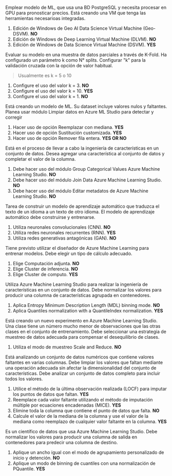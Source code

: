 Emplear modelo de ML, que usa una BD PostgreSQL y necesita
procesar en GPU para pronosticar precios. Está creando una VM que
tenga las herramientas necesarioas integradas.

1. Edición de Windows de Geo AI Data Science Virtual Machine (Geo-DSVM). **NO**
2. Edición de Windows de Deep Learning Virtual Machine (DLVM). **NO**
3. Edición de Windows de Data Science Virtual Machine (DSVM). **YES**

Evaluar su modelo en una muestra de datos parciales a través de K-Fold.
Ha configurado un parámetro k como N° splits. Configurar "k" para
la validación cruzada con la opción de valor habitual.
> Usualmente es k = 5 o 10

1. Configure el uso del valor k = 3. **NO**
2. Configure el uso del valor k = 10. **YES**
3. Configure el uso del valor k = 1. **NO**

Está creando un modelo de ML. Su dataset incluye valores nulos y faltantes.
Planea usar módulo Limpiar datos en Azure ML Studio para detectar y corregir

1. Hacer uso de opción Reemplazar con mediana. **YES**
2. Hacer uso de opción Sustitución customizada. **YES**
3. Hacer uso de opción Remover fila entera. **YES OR NO**

Está en el proceso de llevar a cabo la ingeniería de características en un conjunto de datos.
Desea agregar una característica al conjunto de datos y completar el valor de la columna.

1. Debe hacer uso del módulo Group Categorical Values ​​Azure Machine Learning Studio. **NO**
2. Debe hacer uso del módulo Join Data Azure Machine Learning Studio. **NO**
3. Debe hacer uso del módulo Editar metadatos de Azure Machine Learning Studio. **NO**

Tarea de construir un modelo de aprendizaje automático que traduzca el texto de un idioma a un texto de otro idioma.
El modelo de aprendizaje automático debe construirse y entrenarse.

1. Utiliza neuronales convolucionales (CNN). **NO**
2. Utiliza redes neuronales recurrentes (RNN). **YES**
3. Utiliza redes generativas antagónicas (GAN). **NO**

Tiene previsto utilizar el diseñador de Azure Machine Learning para entrenar modelos.
Debe elegir un tipo de cálculo adecuado.

1. Elige Computación adjunta. **NO**
2. Elige Cluster de inferencia. **NO**
3. Elige Cluster de computo. **YES**

Utiliza Azure Machine Learning Studio para realizar la ingeniería de características en un conjunto de datos.
Debe normalizar los valores para producir una columna de características agrupada en contenedores.

1. Aplica Entropy Minimum Description Length (MDL) binning mode. **NO**
2. Aplica Quantiles normalization with a QuantileIndex normalization. **YES**

Está creando un nuevo experimento en Azure Machine Learning Studio.
Una clase tiene un número mucho menor de observaciones que las otras clases en el conjunto de entrenamiento.
Debe seleccionar una estrategia de muestreo de datos adecuada para compensar el desequilibrio de clases.

1. Utiliza el modo de muestreo Scale and Reduce. **NO**

Está analizando un conjunto de datos numéricos que contiene valores faltantes en varias columnas.
Debe limpiar los valores que faltan mediante una operación adecuada sin afectar la dimensionalidad del conjunto de características.
Debe analizar un conjunto de datos completo para incluir todos los valores.

1. Utilice el método de la última observación realizada (LOCF) para imputar los puntos de datos que faltan. **YES**
2. Reemplace cada valor faltante utilizando el método de imputación múltiple por ecuaciones encadenadas (MICE). **YES**
3. Elimine toda la columna que contiene el punto de datos que falta. **NO**
4. Calcule el valor de la mediana de la columna y use el valor de la mediana como reemplazo de cualquier valor faltante en la columna. **YES**

Es un científico de datos que usa Azure Machine Learning Studio.
Debe normalizar los valores para producir una columna de salida en contenedores para predecir una columna de destino.

1. Aplique un ancho igual con el modo de agrupamiento personalizado de inicio y detención. **NO**
2. Aplique un modo de binning de cuantiles con una normalización de PQuantile. **YES**